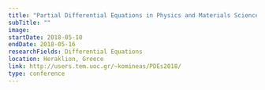 ```yaml
---
title: "Partial Differential Equations in Physics and Materials Science"
subTitle: ""
image:
startDate: 2018-05-10
endDate: 2018-05-16
researchFields: Differential Equations
location: Heraklion, Greece
link: http://users.tem.uoc.gr/~komineas/PDEs2018/
type: conference
---
```

